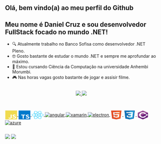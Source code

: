 ## Olá, bem vindo(a) ao meu perfil do Github
## Meu nome é Daniel Cruz e sou desenvolvedor FullStack focado no mundo .NET!

- 🔍 Atualmente trabalho no Banco Sofisa como desenvolvedor .NET Pleno.
- 🤓 Gosto bastante de estudar o mundo .NET e sempre me aprofundar ao máximo.
- 📖 Estou cursando Ciência da Computação na universidade Anhembi Morumbi.
- 🎮 Nas horas vagas gosto bastante de jogar e assisir filme.
##

<div align="center">
  <a href="https://github.com/danielcruzdev">
  <img height="180em" src="https://github-readme-stats.vercel.app/api?username=danielcruzdev&show_icons=true&theme=dracula&include_all_commits=true&count_private=true"/>
  <img height="180em" src="https://github-readme-stats.vercel.app/api/top-langs/?username=danielcruzdev&layout=compact&langs_count=7&theme=dracula"/>
</div>

##

<div style="display: inline_block"><br>
  <img align="center" alt="javascrip" height="30" width="40" src="https://raw.githubusercontent.com/devicons/devicon/master/icons/javascript/javascript-plain.svg">
  <img align="center" alt="typescript" height="30" width="40" src="https://raw.githubusercontent.com/devicons/devicon/master/icons/typescript/typescript-plain.svg">
  <img align="center" alt="react" height="30" width="40" src="https://raw.githubusercontent.com/devicons/devicon/master/icons/react/react-original.svg">
  <img align="center" alt="angular" height="30" width="40" src="https://cdn.jsdelivr.net/gh/devicons/devicon/icons/angularjs/angularjs-original.svg">
  <img align="center" alt="xamarin" height="30" width="40" src="https://cdn.jsdelivr.net/gh/devicons/devicon/icons/xamarin/xamarin-original.svg">
  <img align="center" alt="electron" height="30" width="40" src="https://cdn.jsdelivr.net/gh/devicons/devicon/icons/electron/electron-original.svg">
  <img align="center" alt="html" height="30" width="40" src="https://raw.githubusercontent.com/devicons/devicon/master/icons/html5/html5-original.svg">
  <img align="center" alt="css" height="30" width="40" src="https://raw.githubusercontent.com/devicons/devicon/master/icons/css3/css3-original.svg">
  <img align="center" alt="csharp" height="30" width="40" src="https://raw.githubusercontent.com/devicons/devicon/master/icons/csharp/csharp-original.svg">
  <img align="center" alt="azure" height="30" width="40" src="https://cdn.jsdelivr.net/gh/devicons/devicon/icons/azure/azure-original.svg">
</div>
  
  ##
 
<div> 
  <a href="mailto:d.afc98@gmail.com"><img src="https://img.shields.io/badge/-Gmail-%23333?style=for-the-badge&logo=gmail&logoColor=white" target="_blank"></a>
  <a href="https://www.linkedin.com/in/danielafcruz/" target="_blank"><img src="https://img.shields.io/badge/-LinkedIn-%230077B5?style=for-the-badge&logo=linkedin&logoColor=white" target="_blank"></a>  
</div>
